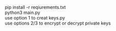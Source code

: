pip install -r reqiurements.txt  
python3 main.py  
use option 1 to creat keys.py  
use options 2/3 to encrypt or decrypt private keys  
